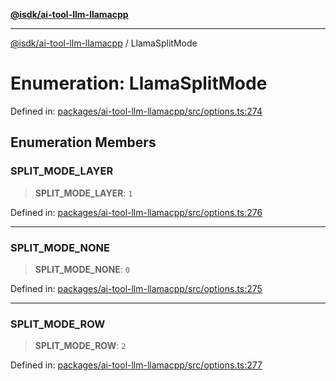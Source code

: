 [**@isdk/ai-tool-llm-llamacpp**](../README.md)

***

[@isdk/ai-tool-llm-llamacpp](../globals.md) / LlamaSplitMode

# Enumeration: LlamaSplitMode

Defined in: [packages/ai-tool-llm-llamacpp/src/options.ts:274](https://github.com/isdk/ai-tool-llm-llamacpp.js/blob/518858851e2f538474e91b57f5b1e7e12c3272ed/src/options.ts#L274)

## Enumeration Members

### SPLIT\_MODE\_LAYER

> **SPLIT\_MODE\_LAYER**: `1`

Defined in: [packages/ai-tool-llm-llamacpp/src/options.ts:276](https://github.com/isdk/ai-tool-llm-llamacpp.js/blob/518858851e2f538474e91b57f5b1e7e12c3272ed/src/options.ts#L276)

***

### SPLIT\_MODE\_NONE

> **SPLIT\_MODE\_NONE**: `0`

Defined in: [packages/ai-tool-llm-llamacpp/src/options.ts:275](https://github.com/isdk/ai-tool-llm-llamacpp.js/blob/518858851e2f538474e91b57f5b1e7e12c3272ed/src/options.ts#L275)

***

### SPLIT\_MODE\_ROW

> **SPLIT\_MODE\_ROW**: `2`

Defined in: [packages/ai-tool-llm-llamacpp/src/options.ts:277](https://github.com/isdk/ai-tool-llm-llamacpp.js/blob/518858851e2f538474e91b57f5b1e7e12c3272ed/src/options.ts#L277)
